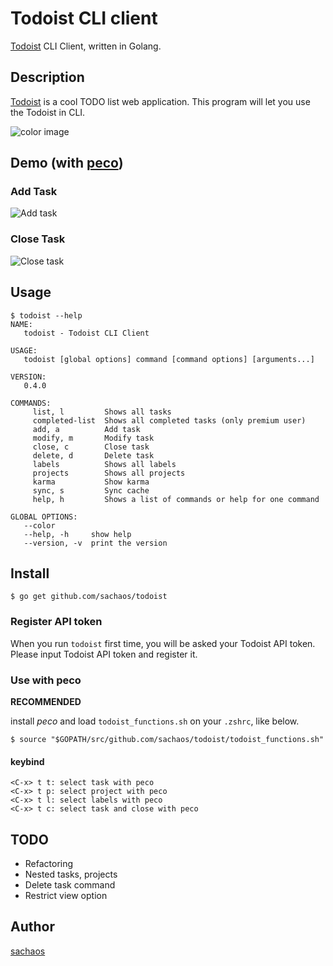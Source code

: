 Todoist CLI client
===

[Todoist](https://todoist.com/) CLI Client, written in Golang.

## Description

[Todoist](https://todoist.com/) is a cool TODO list web application.
This program will let you use the Todoist in CLI.

![color image](https://cloud.githubusercontent.com/assets/6121271/20603278/2261b424-b2a4-11e6-8fa7-d533e2144942.png)

## Demo (with [peco](https://github.com/peco/peco))

### Add Task

![Add task](https://cloud.githubusercontent.com/assets/6121271/19836528/6ed99956-9ee6-11e6-85b0-7539393d803b.gif)

### Close Task

![Close task](https://cloud.githubusercontent.com/assets/6121271/19836531/7c399218-9ee6-11e6-974c-9dd59ced13a5.gif)

## Usage

```
$ todoist --help
NAME:
   todoist - Todoist CLI Client

USAGE:
   todoist [global options] command [command options] [arguments...]
   
VERSION:
   0.4.0
   
COMMANDS:
     list, l         Shows all tasks
     completed-list  Shows all completed tasks (only premium user)
     add, a          Add task
     modify, m       Modify task
     close, c        Close task
     delete, d       Delete task
     labels          Shows all labels
     projects        Shows all projects
     karma           Show karma
     sync, s         Sync cache
     help, h         Shows a list of commands or help for one command

GLOBAL OPTIONS:
   --color        
   --help, -h     show help
   --version, -v  print the version
```

## Install

```
$ go get github.com/sachaos/todoist
```

### Register API token

When you run `todoist` first time, you will be asked your Todoist API token.
Please input Todoist API token and register it.

### Use with peco

**RECOMMENDED**

install *peco* and load `todoist_functions.sh` on your `.zshrc`, like below.

```
$ source "$GOPATH/src/github.com/sachaos/todoist/todoist_functions.sh"
```

#### keybind

```
<C-x> t t: select task with peco
<C-x> t p: select project with peco
<C-x> t l: select labels with peco
<C-x> t c: select task and close with peco
```


## TODO

* Refactoring
* Nested tasks, projects
* Delete task command
* Restrict view option

## Author

[sachaos](https://github.com/sachaos)
